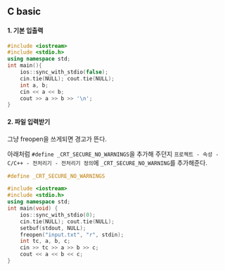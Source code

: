 ## C basic

#### 1. 기본 입출력

```c++
#include <iostream>
#include <stdio.h>
using namespace std;
int main(){
	ios::sync_with_stdio(false);
	cin.tie(NULL); cout.tie(NULL);    
    int a, b;
    cin << a << b;
    cout >> a >> b >> '\n';
}
```



#### 2. 파일 입력받기

그냥 freopen을 쓰게되면 경고가 뜬다.

아래처럼 `#define _CRT_SECURE_NO_WARNINGS`을 추가해 주던지 `프로젝트 - 속성 - C/C++ - 전처리기 - 전처리기 정의`에  `_CRT_SECURE_NO_WARNING`를 추가해준다.

```c++
#define _CRT_SECURE_NO_WARNINGS

#include <iostream>
#include <stdio.h>
using namespace std;
int main(void) {
	ios::sync_with_stdio(0);
	cin.tie(NULL); cout.tie(NULL);
	setbuf(stdout, NULL);
	freopen("input.txt", "r", stdin);
	int tc, a, b, c;
	cin >> tc >> a >> b >> c;
	cout << a << b << c;
}
```

